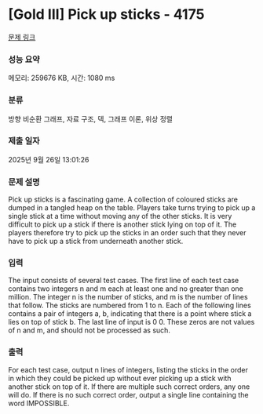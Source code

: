 # [Gold III] Pick up sticks - 4175 

[문제 링크](https://www.acmicpc.net/problem/4175) 

### 성능 요약

메모리: 259676 KB, 시간: 1080 ms

### 분류

방향 비순환 그래프, 자료 구조, 덱, 그래프 이론, 위상 정렬

### 제출 일자

2025년 9월 26일 13:01:26

### 문제 설명

<p>Pick up sticks is a fascinating game. A collection of coloured sticks are dumped in a tangled heap on the table. Players take turns trying to pick up a single stick at a time without moving any of the other sticks. It is very difficult to pick up a stick if there is another stick lying on top of it. The players therefore try to pick up the sticks in an order such that they never have to pick up a stick from underneath another stick.</p>

### 입력 

 <p>The input consists of several test cases. The first line of each test case contains two integers n and m each at least one and no greater than one million. The integer n is the number of sticks, and m is the number of lines that follow. The sticks are numbered from 1 to n. Each of the following lines contains a pair of integers a, b, indicating that there is a point where stick a lies on top of stick b. The last line of input is 0 0. These zeros are not values of n and m, and should not be processed as such.</p>

### 출력 

 <p>For each test case, output n lines of integers, listing the sticks in the order in which they could be picked up without ever picking up a stick with another stick on top of it. If there are multiple such correct orders, any one will do. If there is no such correct order, output a single line containing the word IMPOSSIBLE.</p>

